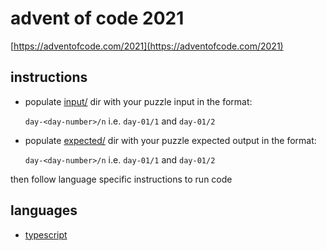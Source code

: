 # advent of code 2021

[https://adventofcode.com/2021](https://adventofcode.com/2021)

## instructions

* populate [input/](input/) dir with your puzzle input in the format:

  `day-<day-number>/n` i.e. `day-01/1` and `day-01/2`

* populate [expected/](expected/) dir with your puzzle expected output in the format:

  `day-<day-number>/n` i.e. `day-01/1` and `day-01/2`

then follow language specific instructions to run code

## languages

* [typescript](typescript/)
